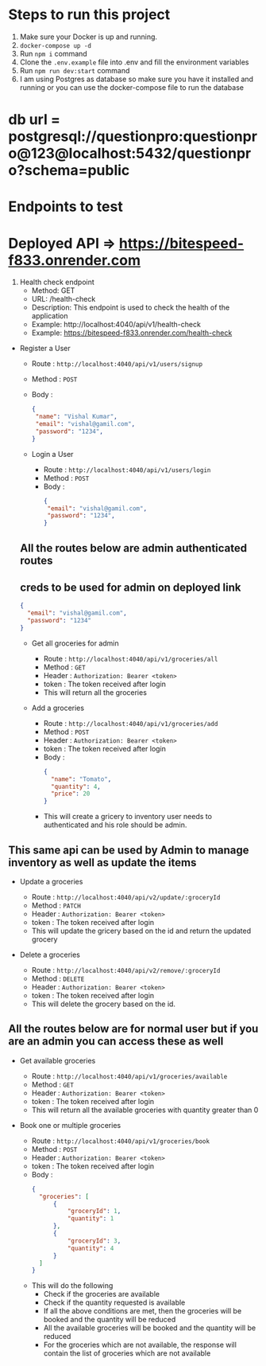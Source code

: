 # Steps to run this project

1. Make sure your Docker is up and running.
2. `docker-compose up -d`
3. Run `npm i` command
4. Clone the `.env.example` file into .env and fill the environment variables
5. Run `npm run dev:start` command
6. I am using Postgres as database so make sure you have it installed and running or you can use the docker-compose file to run the database

# db url = postgresql://questionpro:questionpro@123@localhost:5432/questionpro?schema=public

# Endpoints to test

# Deployed API => https://bitespeed-f833.onrender.com

1. Health check endpoint
    - Method: GET
    - URL: /health-check
    - Description: This endpoint is used to check the health of the application
    - Example: http://localhost:4040/api/v1/health-check
    - Example: https://bitespeed-f833.onrender.com/health-check

- Register a User
    - Route : `http://localhost:4040/api/v1/users/signup`
    - Method : `POST`
    - Body : 
      ```json
      {
       "name": "Vishal Kumar",
	   "email": "vishal@gamil.com",
	   "password": "1234",
      }
      ```

  - Login a User
    - Route : `http://localhost:4040/api/v1/users/login`
    - Method : `POST`
    - Body : 
      ```json
      {
	   "email": "vishal@gamil.com",
	   "password": "1234",
      }
      ```

  ## All the routes below are admin authenticated routes
  ## creds to be used for admin on deployed link 
    ```json
    {
      "email": "vishal@gamil.com",
      "password": "1234"
    }  
    ```
    

  - Get all groceries for admin
    - Route : `http://localhost:4040/api/v1/groceries/all`
    - Method : `GET`
    - Header : `Authorization: Bearer <token>`
    - token : The token received after login
    - This will return all the groceries

  - Add a groceries
    - Route : `http://localhost:4040/api/v1/groceries/add`
    - Method : `POST`
    - Header : `Authorization: Bearer <token>`
    - token : The token received after login
    - Body : 
      ```json
      {
        "name": "Tomato",
        "quantity": 4,
        "price": 20
      }
      ```
    - This will create a gricery to inventory user needs to authenticated and his role should be admin.


 ## This same api can be used by Admin to manage inventory as well as update the items
  - Update a groceries
    - Route : `http://localhost:4040/api/v2/update/:groceryId`
    - Method : `PATCH`
    - Header : `Authorization: Bearer <token>`
    - token : The token received after login
    - This will update the gricery based on the id and return the updated grocery

  - Delete a groceries
    - Route : `http://localhost:4040/api/v2/remove/:groceryId`
    - Method : `DELETE`
    - Header : `Authorization: Bearer <token>`
    - token : The token received after login
    - This will delete the grocery based on the id.
  

    
 
 ## All the routes below are for normal user but if you are an admin you can access these as well
 - Get available groceries
    - Route : `http://localhost:4040/api/v1/groceries/available`
    - Method : `GET`
    - Header : `Authorization: Bearer <token>`
    - token : The token received after login
    - This will return all the available groceries with quantity greater than 0

- Book one or multiple groceries
    - Route : `http://localhost:4040/api/v1/groceries/book`
    - Method : `POST`
    - Header : `Authorization: Bearer <token>`
    - token : The token received after login
    - Body : 
      ```json
      {
        "groceries": [
            {
                "groceryId": 1,
                "quantity": 1
            },
            {
                "groceryId": 3,
                "quantity": 4
            }
        ]
      }
      ```
    - This will do the following
        - Check if the groceries are available
        - Check if the quantity requested is available
        - If all the above conditions are met, then the groceries will be booked and the quantity will be reduced
        - All the available groceries will be booked and the quantity will be reduced
        - For the groceries which are not available, the response will contain the list of groceries which are not available
